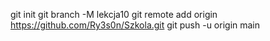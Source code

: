 git init
git branch -M lekcja10
git remote add origin https://github.com/Ry3s0n/Szkola.git
git push -u origin main
